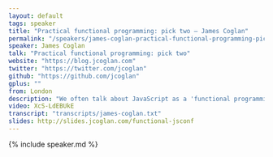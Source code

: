 ```yaml
---
layout: default
tags: speaker
title: "Practical functional programming: pick two – James Coglan"
permalink: "/speakers/james-coglan-practical-functional-programming-pick-two.html"
speaker: James Coglan
talk: "Practical functional programming: pick two"
website: "https://blog.jcoglan.com"
twitter: "https://twitter.com/jcoglan"
github: "https://github.com/jcoglan"
gplus: ""
from: London
description: "We often talk about JavaScript as a 'functional programming language'. This is mostly because it has first-class functions, but there is far more to functional programming than that. Immutable data, recursion, laziness, type systems and sophisticated static analysis are all tools in the functional programmer's box.\n\nUnfortunately, many of those tools are regarded as impractical, academic concepts of no use to real-world software engineers. But as you'll find out, they're based on quite simple ideas and you're already using a few of them -- you just don't know it yet. And the ones you're not using might inspire you to look at programming differently.\n\nBy consciously paying attention to these techniques, we can make our programs easier to understand, test and change, and we can even use them to make our computers solve more of our problems for us."
video: XcS-LdEBUkE
transcript: "transcripts/james-coglan.txt"
slides: http://slides.jcoglan.com/functional-jsconf
---
```


{% include speaker.md %}

